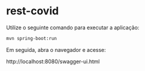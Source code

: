 # rest-covid

Utilize o seguinte comando para executar a aplicação:

```bash
mvn spring-boot:run
```

Em seguida, abra o navegador e acesse:

http://localhost:8080/swagger-ui.html